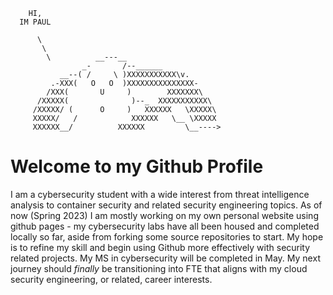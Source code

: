 
        HI,      
      IM PAUL            
 
          \
           \
            \          __---__
                    _-       /--______
               __--( /     \ )XXXXXXXXXXX\v.
             .-XXX(   O   O  )XXXXXXXXXXXXXXX-
            /XXX(       U     )        XXXXXXX\
          /XXXXX(              )--_  XXXXXXXXXXX\
         /XXXXX/ (      O     )   XXXXXX   \XXXXX\
         XXXXX/   /            XXXXXX   \__ \XXXXX
         XXXXXX__/          XXXXXX         \__---->
 



# Welcome to my Github Profile

I am a cybersecurity student with a wide interest from threat intelligence analysis to container security and related security engineering topics. As of now (Spring 2023) I am mostly working on my own personal website using github pages - my cybersecurity labs have all been housed and completed locally so far, aside from forking some source repositories to start. My hope is to refine my skill and begin using Github more effectively with security related projects. My MS in cybersecurity will be completed in May. My next journey should *finally* be transitioning into FTE that aligns with my cloud security engineering, or related, career interests.  

<!--
**cyber-paul/cyber-paul** is a ✨ _special_ ✨ repository because its `README.md` (this file) appears on your GitHub profile.

Here are some ideas to get you started:

- 🔭 I’m currently working on ...
- 🌱 I’m currently learning ...
- 👯 I’m looking to collaborate on ...
- 🤔 I’m looking for help with ...
- 💬 Ask me about ...
- 📫 How to reach me: ...
- 😄 Pronouns: ...
- ⚡ Fun fact: ...
-->
